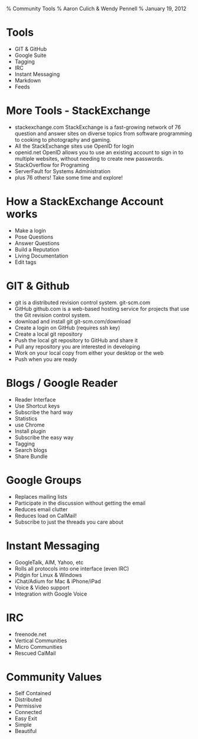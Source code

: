 % Community Tools
% Aaron Culich & Wendy Pennell
% January 19, 2012

Tools
====================
- GIT & GitHub
- Google Suite
- Tagging
- IRC
- Instant Messaging
- Markdown
- Feeds

More Tools - StackExchange
====================
- stackexchange.com StackExchange is a fast-growing network of 76 question and answer sites on diverse topics from software programming to cooking to photography and gaming.
- All the StackExchange sites use OpenID for login
- openid.net OpenID allows you to use an existing account to sign in to multiple websites, without needing to create new passwords.
- StackOverflow for Programing
- ServerFault for Systems Administration
- plus 76 others!  Take some time and explore!

How a StackExchange Account works
=============
- Make a login
- Pose Questions
- Answer Questions
- Build a Reputation
- Living Documentation
- Edit tags

GIT & Github
============
- git is a distributed revision control system.  git-scm.com
- GitHub github.com is a web-based hosting service for projects that use the Git revision control system.
- download and install git git-scm.com/download
- Create a login on GitHub (requires ssh key)
- Create a local git repository
- Push the local git repository to GitHub and share it
- Pull any repository you are interested in developing
- Work on your local copy from either your desktop or the web
- Push when you are ready

Blogs / Google Reader
=====================
- Reader Interface
- Use Shortcut keys
- Subscribe the hard way
- Statistics
- use Chrome
- Install plugin
- Subscribe the easy way
- Tagging
- Search blogs
- Share Bundle

Google Groups
=============
- Replaces mailing lists
- Participate in the discussion without getting the email
- Reduces email clutter
- Reduces load on CalMail!
- Subscribe to just the threads you care about

Instant Messaging
=================
- GoogleTalk, AIM, Yahoo, etc
- Rolls all protocols into one interface (even IRC)
- Pidgin for Linux & Windows
- iChat/Adium for Mac & iPhone/iPad
- Voice & Video support
- Integration with Google Voice

IRC
===
- freenode.net
- Vertical Communities
- Micro Communities
- Rescued CalMail

Community Values
====================
- Self Contained
- Distributed
- Permissive
- Connected
- Easy Exit
- Simple
- Beautiful
